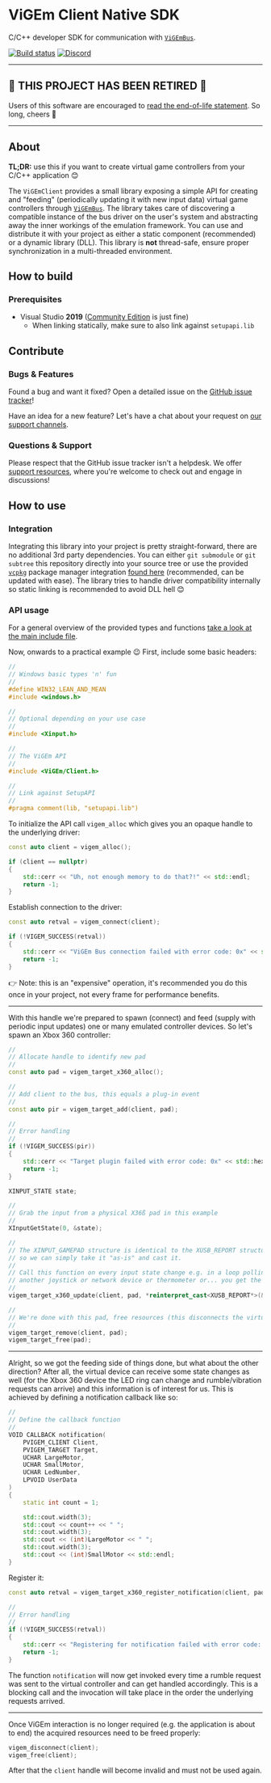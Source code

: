 # ViGEm Client Native SDK

C/C++ developer SDK for communication with [`ViGEmBus`](https://github.com/nefarius/ViGEmBus).

[![Build status](https://ci.appveyor.com/api/projects/status/k806d3m2egjr0j56?svg=true)](https://ci.appveyor.com/project/nefarius/vigemclient) [![Discord](https://img.shields.io/discord/346756263763378176.svg)](https://discord.nefarius.at)

---

## 🧟 THIS PROJECT HAS BEEN RETIRED 🧟

Users of this software are encouraged to [read the end-of-life statement](https://docs.nefarius.at/projects/ViGEm/End-of-Life/). So long, cheers 🖖

---

## About

**TL;DR:** use this if you want to create virtual game controllers from your C/C++ application 😊

The `ViGEmClient` provides a small library exposing a simple API for creating and "feeding" (periodically updating it with new input data) virtual game controllers through [`ViGEmBus`](https://github.com/nefarius/ViGEmBus). The library takes care of discovering a compatible instance of the bus driver on the user's system and abstracting away the inner workings of the emulation framework. You can use and distribute it with your project as either a static component (recommended) or a dynamic library (DLL). This library is **not** thread-safe, ensure proper synchronization in a multi-threaded environment.

## How to build

### Prerequisites

- Visual Studio **2019** ([Community Edition](https://www.visualstudio.com/thank-you-downloading-visual-studio/?sku=Community&rel=16) is just fine)
  - When linking statically, make sure to also link against `setupapi.lib`

## Contribute

### Bugs & Features

Found a bug and want it fixed? Open a detailed issue on the [GitHub issue tracker](../../issues)!

Have an idea for a new feature? Let's have a chat about your request on [our support channels](https://docs.nefarius.at/Community-Support/).

### Questions & Support

Please respect that the GitHub issue tracker isn't a helpdesk. We offer [support resources](https://docs.nefarius.at/Community-Support/), where you're welcome to check out and engage in discussions!

## How to use

### Integration

Integrating this library into your project is pretty straight-forward, there are no additional 3rd party dependencies. You can either `git submodule` or `git subtree` this repository directly into your source tree or use the provided [`vcpkg`](https://github.com/microsoft/vcpkg) package manager integration [found here](https://github.com/nefarius/ViGEmClient.vcpkg) (recommended, can be updated with ease). The library tries to handle driver compatibility internally so static linking is recommended to avoid DLL hell 😊

### API usage

For a general overview of the provided types and functions [take a look at the main include file](./include/ViGEm/Client.h).

Now, onwards to a practical example 😉 First, include some basic headers:

```cpp
//
// Windows basic types 'n' fun
//
#define WIN32_LEAN_AND_MEAN
#include <windows.h>

//
// Optional depending on your use case
//
#include <Xinput.h>

//
// The ViGEm API
//
#include <ViGEm/Client.h>

//
// Link against SetupAPI
//
#pragma comment(lib, "setupapi.lib")
```

To initialize the API call `vigem_alloc` which gives you an opaque handle to the underlying driver:

```cpp
const auto client = vigem_alloc();

if (client == nullptr)
{
    std::cerr << "Uh, not enough memory to do that?!" << std::endl;
    return -1;
}
```

Establish connection to the driver:

```cpp
const auto retval = vigem_connect(client);

if (!VIGEM_SUCCESS(retval))
{
    std::cerr << "ViGEm Bus connection failed with error code: 0x" << std::hex << retval << std::endl;
    return -1;
}
```

👉 Note: this is an "expensive" operation, it's recommended you do this once in your project, not every frame for performance benefits.

---

With this handle we're prepared to spawn (connect) and feed (supply with periodic input updates) one or many emulated controller devices. So let's spawn an Xbox 360 controller:

```cpp
//
// Allocate handle to identify new pad
//
const auto pad = vigem_target_x360_alloc();

//
// Add client to the bus, this equals a plug-in event
//
const auto pir = vigem_target_add(client, pad);

//
// Error handling
//
if (!VIGEM_SUCCESS(pir))
{
    std::cerr << "Target plugin failed with error code: 0x" << std::hex << pir << std::endl;
    return -1;
}

XINPUT_STATE state;

//
// Grab the input from a physical X36ß pad in this example
//
XInputGetState(0, &state);

//
// The XINPUT_GAMEPAD structure is identical to the XUSB_REPORT structure
// so we can simply take it "as-is" and cast it.
//
// Call this function on every input state change e.g. in a loop polling
// another joystick or network device or thermometer or... you get the idea.
//
vigem_target_x360_update(client, pad, *reinterpret_cast<XUSB_REPORT*>(&state.Gamepad));

//
// We're done with this pad, free resources (this disconnects the virtual device)
//
vigem_target_remove(client, pad);
vigem_target_free(pad);
```

---

Alright, so we got the feeding side of things done, but what about the other direction? After all, the virtual device can receive some state changes as well (for the Xbox 360 device the LED ring can change and rumble/vibration requests can arrive) and this information is of interest for us. This is achieved by defining a notification callback like so:

```cpp
//
// Define the callback function
//
VOID CALLBACK notification(
    PVIGEM_CLIENT Client,
    PVIGEM_TARGET Target,
    UCHAR LargeMotor,
    UCHAR SmallMotor,
    UCHAR LedNumber,
    LPVOID UserData
)
{
    static int count = 1;

    std::cout.width(3);
    std::cout << count++ << " ";
    std::cout.width(3);
    std::cout << (int)LargeMotor << " ";
    std::cout.width(3);
    std::cout << (int)SmallMotor << std::endl;
}
```

Register it:

```cpp
const auto retval = vigem_target_x360_register_notification(client, pad, &notification, nullptr);

//
// Error handling
//
if (!VIGEM_SUCCESS(retval))
{
    std::cerr << "Registering for notification failed with error code: 0x" << std::hex << retval << std::endl;
    return -1;
}
```

The function `notification` will now get invoked every time a rumble request was sent to the virtual controller and can get handled accordingly. This is a blocking call and the invocation will take place in the order the underlying requests arrived.

---

Once ViGEm interaction is no longer required (e.g. the application is about to end) the acquired resources need to be freed properly:

```cpp
vigem_disconnect(client);
vigem_free(client);
```

After that the `client` handle will become invalid and must not be used again.
